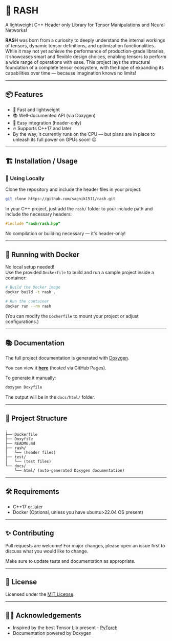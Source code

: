 # 📄 RASH

A lightweight C++ Header only Library for Tensor Manipulations and Neural Networks!  

**RASH** was born from a curiosity to deeply understand the internal workings of tensors, dynamic tensor definitions, and optimization functionalities.
While it may not yet achieve the performance of production-grade libraries, it showcases smart and flexible design choices, enabling tensors to perform a wide range of operations with ease.
This project lays the structural foundation of a complete tensor ecosystem, with the hope of expanding its capabilities over time — because imagination knows no limits!

---

## 📦 Features

- 🚀 Fast and lightweight
- 📚 Well-documented API (via Doxygen)
- 🐳 Easy integration (header-only)
- 🔥 Supports C++17 and later
- By the way, it currently runs on the CPU — but plans are in place to unleash its full power on GPUs soon! 😉

---

## 🏗️ Installation / Usage

### 🔧 Using Locally

Clone the repository and include the header files in your project:

```bash
git clone https://github.com/sagnik1511/rash.git
```

In your C++ project, just add the `rash/` folder to your include path and include the necessary headers:

```cpp
#include "rash/rash.hpp"
```

No compilation or building necessary — it's header-only!

---

## 🐳 Running with Docker

No local setup needed!  
Use the provided `Dockerfile` to build and run a sample project inside a container:

```bash
# Build the Docker image
docker build -t rash .

# Run the container
docker run --rm rash
```

(You can modify the `Dockerfile` to mount your project or adjust configurations.)

---

## 📚 Documentation

The full project documentation is generated with [Doxygen](https://www.doxygen.nl/).

You can view it [**here**](https://sagnik1511.github.io/rash/) (hosted via GitHub Pages).

To generate it manually:

```bash
doxygen Doxyfile
```

The output will be in the `docs/html/` folder.

---

## 📂 Project Structure

```text
.
├── Dockerfile
├── Doxyfile
├── README.md
├── rash/
│   └── (header files)
├── test/
│   └── (test files)
└── docs/
    └── html/ (auto-generated Doxygen documentation)

```

---

## 🛠️ Requirements

- C++17 or later
- Docker (Optional, unless you have ubuntu>22.04 OS present)

---

## ✨ Contributing

Pull requests are welcome! For major changes, please open an issue first to discuss what you would like to change.

Make sure to update tests and documentation as appropriate.

---

## 📄 License

Licensed under the [MIT License](LICENSE).

---

## 🤛‍♂️ Acknowledgements

- Inspired by the best Tensor Lib present - [PyTorch](https://github.com/pytorch/pytorch)
- Documentation powered by Doxygen
